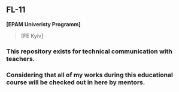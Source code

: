 ## FL-11
**[EPAM Univeristy Programm]** 
> [FE Kyiv]

### This repository exists for technical communication with teachers.
### Considering that all of my works during this educational course will be checked out in here by mentors.
